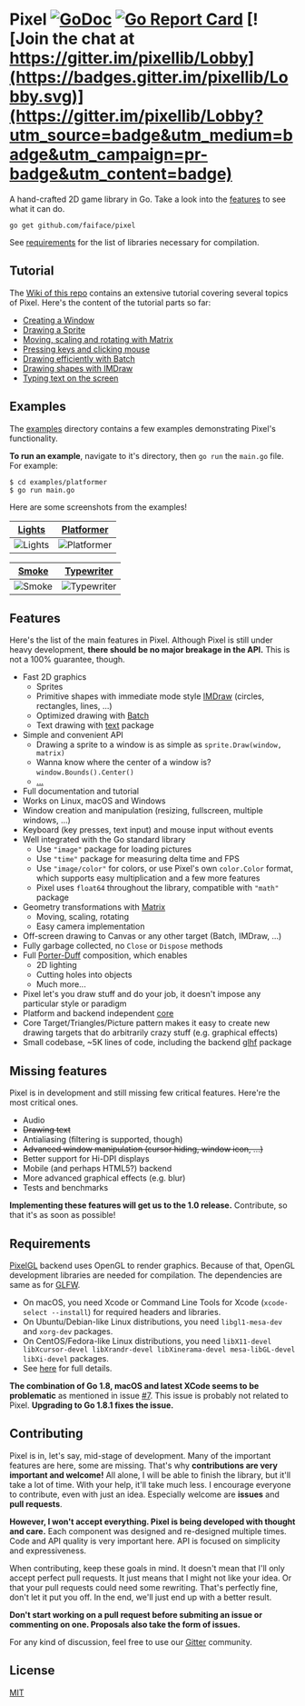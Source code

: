 # Pixel [![GoDoc](https://godoc.org/github.com/faiface/pixel?status.svg)](https://godoc.org/github.com/faiface/pixel) [![Go Report Card](https://goreportcard.com/badge/github.com/faiface/pixel)](https://goreportcard.com/report/github.com/faiface/pixel) [![Join the chat at https://gitter.im/pixellib/Lobby](https://badges.gitter.im/pixellib/Lobby.svg)](https://gitter.im/pixellib/Lobby?utm_source=badge&utm_medium=badge&utm_campaign=pr-badge&utm_content=badge)

A hand-crafted 2D game library in Go. Take a look into the [features](#features) to see what it can
do.

```
go get github.com/faiface/pixel
```

See [requirements](#requirements) for the list of libraries necessary for compilation.

## Tutorial

The [Wiki of this repo](https://github.com/faiface/pixel/wiki) contains an extensive tutorial
covering several topics of Pixel. Here's the content of the tutorial parts so far:

- [Creating a Window](https://github.com/faiface/pixel/wiki/Creating-a-Window)
- [Drawing a Sprite](https://github.com/faiface/pixel/wiki/Drawing-a-Sprite)
- [Moving, scaling and rotating with Matrix](https://github.com/faiface/pixel/wiki/Moving,-scaling-and-rotating-with-Matrix)
- [Pressing keys and clicking mouse](https://github.com/faiface/pixel/wiki/Pressing-keys-and-clicking-mouse)
- [Drawing efficiently with Batch](https://github.com/faiface/pixel/wiki/Drawing-efficiently-with-Batch)
- [Drawing shapes with IMDraw](https://github.com/faiface/pixel/wiki/Drawing-shapes-with-IMDraw)
- [Typing text on the screen](https://github.com/faiface/pixel/wiki/Typing-text-on-the-screen)

## Examples

The [examples](https://github.com/faiface/pixel/tree/master/examples) directory contains a few
examples demonstrating Pixel's functionality.

**To run an example**, navigate to it's directory, then `go run` the `main.go` file. For example:

```
$ cd examples/platformer
$ go run main.go
```

Here are some screenshots from the examples!

| [Lights](examples/lights) | [Platformer](examples/platformer) |
| --- | --- |
| ![Lights](examples/lights/screenshot.png) | ![Platformer](examples/platformer/screenshot.png) |

| [Smoke](examples/smoke) | [Typewriter](examples/typewriter) |
| --- | --- |
| ![Smoke](examples/smoke/screenshot.png) | ![Typewriter](examples/typewriter/screenshot.png) |

## Features

Here's the list of the main features in Pixel. Although Pixel is still under heavy development,
**there should be no major breakage in the API.** This is not a 100% guarantee, though.

- Fast 2D graphics
  - Sprites
  - Primitive shapes with immediate mode style
    [IMDraw](https://github.com/faiface/pixel/wiki/Drawing-shapes-with-IMDraw) (circles, rectangles,
    lines, ...)
  - Optimized drawing with [Batch](https://github.com/faiface/pixel/wiki/Drawing-efficiently-with-Batch)
  - Text drawing with [text](https://godoc.org/github.com/faiface/pixel/text) package
- Simple and convenient API
  - Drawing a sprite to a window is as simple as `sprite.Draw(window, matrix)`
  - Wanna know where the center of a window is? `window.Bounds().Center()`
  - [...](https://godoc.org/github.com/faiface/pixel)
- Full documentation and tutorial
- Works on Linux, macOS and Windows
- Window creation and manipulation (resizing, fullscreen, multiple windows, ...)
- Keyboard (key presses, text input) and mouse input without events
- Well integrated with the Go standard library
  - Use `"image"` package for loading pictures
  - Use `"time"` package for measuring delta time and FPS
  - Use `"image/color"` for colors, or use Pixel's own `color.Color` format, which supports easy
    multiplication and a few more features
  - Pixel uses `float64` throughout the library, compatible with `"math"` package
- Geometry transformations with
  [Matrix](https://github.com/faiface/pixel/wiki/Moving,-scaling-and-rotating-with-Matrix)
  - Moving, scaling, rotating
  - Easy camera implementation
- Off-screen drawing to Canvas or any other target (Batch, IMDraw, ...)
- Fully garbage collected, no `Close` or `Dispose` methods
- Full [Porter-Duff](http://ssp.impulsetrain.com/porterduff.html) composition, which enables
  - 2D lighting
  - Cutting holes into objects
  - Much more...
- Pixel let's you draw stuff and do your job, it doesn't impose any particular style or paradigm
- Platform and backend independent [core](https://godoc.org/github.com/faiface/pixel)
- Core Target/Triangles/Picture pattern makes it easy to create new drawing targets that do
  arbitrarily crazy stuff (e.g. graphical effects)
- Small codebase, ~5K lines of code, including the backend [glhf](https://github.com/faiface/glhf)
  package

## Missing features

Pixel is in development and still missing few critical features. Here're the most critical ones.

- Audio
- ~~Drawing text~~
- Antialiasing (filtering is supported, though)
- ~~Advanced window manipulation (cursor hiding, window icon, ...)~~
- Better support for Hi-DPI displays
- Mobile (and perhaps HTML5?) backend
- More advanced graphical effects (e.g. blur)
- Tests and benchmarks

**Implementing these features will get us to the 1.0 release.** Contribute, so that it's as soon as
possible!

## Requirements

[PixelGL](https://godoc.org/github.com/faiface/pixel/pixelgl) backend uses OpenGL to render
graphics. Because of that, OpenGL development libraries are needed for compilation. The dependencies
are same as for [GLFW](https://github.com/go-gl/glfw).

- On macOS, you need Xcode or Command Line Tools for Xcode (`xcode-select --install`) for required
  headers and libraries.
- On Ubuntu/Debian-like Linux distributions, you need `libgl1-mesa-dev` and `xorg-dev` packages.
- On CentOS/Fedora-like Linux distributions, you need `libX11-devel libXcursor-devel libXrandr-devel
  libXinerama-devel mesa-libGL-devel libXi-devel` packages.
- See [here](http://www.glfw.org/docs/latest/compile.html#compile_deps) for full details.

**The combination of Go 1.8, macOS and latest XCode seems to be problematic** as mentioned in issue
[#7](https://github.com/faiface/pixel/issues/7). This issue is probably not related to Pixel.
**Upgrading to Go 1.8.1 fixes the issue.**

## Contributing

Pixel is in, let's say, mid-stage of development. Many of the important features are here, some are
missing. That's why **contributions are very important and welcome!** All alone, I will be able to
finish the library, but it'll take a lot of time. With your help, it'll take much less. I encourage
everyone to contribute, even with just an idea. Especially welcome are **issues** and **pull
requests**.

**However, I won't accept everything. Pixel is being developed with thought and care.** Each
component was designed and re-designed multiple times. Code and API quality is very important here.
API is focused on simplicity and expressiveness.

When contributing, keep these goals in mind. It doesn't mean that I'll only accept perfect pull
requests. It just means that I might not like your idea. Or that your pull requests could need some
rewriting. That's perfectly fine, don't let it put you off. In the end, we'll just end up with a
better result.

**Don't start working on a pull request before submiting an issue or commenting on one. Proposals
also take the form of issues.**

For any kind of discussion, feel free to use our
[Gitter](https://gitter.im/pixellib/Lobby?utm_source=badge&utm_medium=badge&utm_campaign=pr-badge&utm_content=badge)
community.

## License

[MIT](LICENSE)
